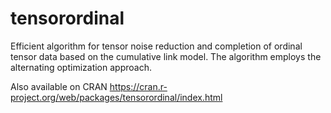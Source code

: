 # tensorordinal
Efficient algorithm for tensor noise reduction and completion of ordinal tensor data based on the cumulative link model.
The algorithm employs the alternating optimization approach.

Also available on CRAN https://cran.r-project.org/web/packages/tensorordinal/index.html
